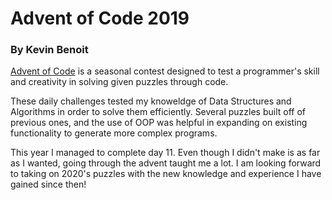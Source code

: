 # Advent of Code 2019 
### By Kevin Benoit

[Advent of Code](https://adventofcode.com/2019/about) is a seasonal contest designed to test a programmer's skill and creativity in solving
given puzzles through code.

These daily challenges tested my knoweldge of Data Structures and Algorithms in order to solve them efficiently.
Several puzzles built off of previous ones, and the use of OOP was helpful in expanding on existing functionality to generate more complex programs.

This year I managed to complete day 11. Even though I didn't make is as far as I wanted, going through the advent taught me a lot. I am looking forward to taking on 2020's puzzles with the new knowledge and experience I have gained since then!
